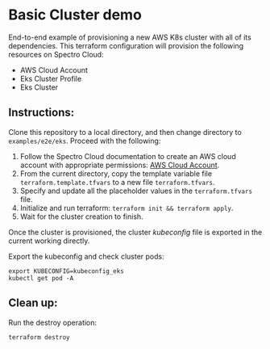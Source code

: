 # Basic Cluster demo

End-to-end example of provisioning a new AWS K8s cluster with all of its dependencies. This terraform configuration
will provision the following resources on Spectro Cloud:
- AWS Cloud Account
- Eks Cluster Profile
- Eks Cluster

## Instructions:

Clone this repository to a local directory, and then change directory to `examples/e2e/eks`. Proceed with the following:
1. Follow the Spectro Cloud documentation to create an AWS cloud account with appropriate permissions:
[AWS Cloud Account](https://docs.spectrocloud.com/clusters/?clusterType=aws_cluster#awscloudaccountpermissions).
2. From the current directory, copy the template variable file `terraform.template.tfvars` to a new file `terraform.tfvars`.
3. Specify and update all the placeholder values in the `terraform.tfvars` file.
4. Initialize and run terraform: `terraform init && terraform apply`.
5. Wait for the cluster creation to finish.

Once the cluster is provisioned, the cluster _kubeconfig_ file is exported in the current working directly.

Export the kubeconfig and check cluster pods:

```shell
export KUBECONFIG=kubeconfig_eks
kubectl get pod -A
```

## Clean up:

Run the destroy operation:

```shell
terraform destroy
```
